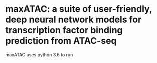 # maxATAC: a suite of user-friendly, deep neural network models for transcription factor binding prediction from ATAC-seq 

maxATAC uses python 3.6 to run

